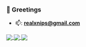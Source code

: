 ### 👋 Greetings

- 📫: **realxnips@gmail.com**

<a href="https://github.com/anuraghazra/github-readme-stats">
  <img align="center" src="https://github-readme-stats.vercel.app/api/?username=xnips&theme=dark&count_private=true&show_icons=true" />
</a>
<a href="https://git.io/streak-stats">
  <img align="center" src="https://streak-stats.demolab.com/?user=DenverCoder1&theme=dark" />
</a>
<a href="https://github.com/anuraghazra/github-readme-stats">
  <img align="center" src="https://github-readme-stats.vercel.app/api/top-langs/?username=xnips&theme=dark&langs_count=10&layout=compact&exclude_repo=AlteredURP,Oxide,SevenSiege&card_width=965" />
</a>
